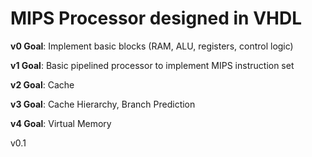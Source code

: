 # MIPS Processor designed in VHDL

**v0 Goal**: Implement basic blocks (RAM, ALU, registers, control logic)

**v1 Goal**: Basic pipelined processor to implement MIPS instruction set

**v2 Goal**: Cache

**v3 Goal**: Cache Hierarchy, Branch Prediction

**v4 Goal**: Virtual Memory

v0.1

